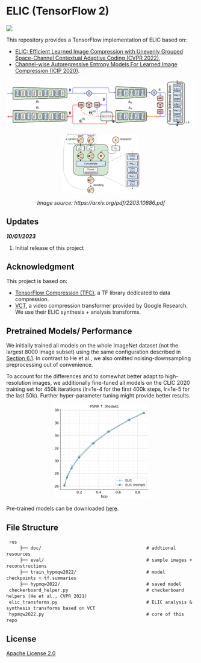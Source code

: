 # ELIC (TensorFlow 2)

[<img src="https://colab.research.google.com/assets/colab-badge.svg" align="center">](https://colab.research.google.com/drive/1CprhQxyTnwfpSXRxw9S0CjVvDUYyx1j9?usp=sharing)

This repository provides a TensorFlow implementation of ELIC based on:

- [ELIC: Efficient Learned Image Compression with Unevenly Grouped Space-Channel Contextual Adaptive Coding (CVPR 2022)](https://arxiv.org/pdf/2203.10886.pdf),
- [Channel-wise Autoregressive Entropy Models For Learned Image Compression (ICIP 2020)](https://arxiv.org/pdf/2007.08739.pdf).

![ELIC net arch](https://github.com/Nikolai10/ELIC/blob/master/res/doc/figures/teaser.png)

<p align="center">
    <img src="https://github.com/Nikolai10/ELIC/blob/master/res/doc/figures/SCCTX.png" width="40%" />
</p>

<p align="center"><em>Image source: https://arxiv.org/pdf/2203.10886.pdf</em></p>

## Updates

***10/01/2023***

1. Initial release of this project

## Acknowledgment
This project is based on:

- [TensorFlow Compression (TFC)](https://github.com/tensorflow/compression), a TF library dedicated to data compression.
- [VCT](https://github.com/google-research/google-research/tree/master/vct), a video compression transformer provided by Google Research. We use their ELIC synthesis + analysis transforms.

## Pretrained Models/ Performance

We initially trained all models on the whole ImageNet dataset (not the largest 8000 image subset) using the same configuration described in [Section 6.1](https://arxiv.org/pdf/2203.10886.pdf). In contrast to He et al., we also omitted noising-downsampling preprocessing out of convenience.

To account for the differences and to somewhat better adapt to high-resolution images, we additionally fine-tuned all models on the CLIC 2020 training set for 450k iterations (lr=1e-4 for the first 400k steps, lr=1e-5 for the last 50k). Further hyper-parameter tuning might provide better results.

<p align="center">
    <img src="./res/doc/figures/ELIC_perf.png" alt="Image description" width="50%" />
</p>

Pre-trained models can be downloaded [here](https://drive.google.com/drive/folders/1MR08jdXcLH0YYxuLMsomSN3xT9voHJFn?usp=sharing).

## File Structure

     res
         ├── doc/                                       # addtional resources
         ├── eval/                                      # sample images + reconstructions
         ├── train_hypmqw2022/                          # model checkpoints + tf.summaries
         ├── hypmqw2022/                                # saved model
     checkerboard_helper.py                             # checkerboard helpers (He et al., CVPR 2021)
     elic_transforms.py                                 # ELIC analysis & synthesis transforms based on VCT 
     hypmqw2022.py                                      # core of this repo

## License
[Apache License 2.0](LICENSE)
